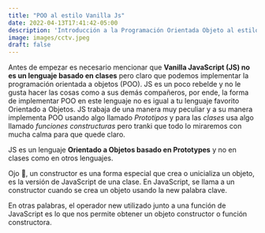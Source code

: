 ```yaml
---
title: "POO al estilo Vanilla Js"
date: 2022-04-13T17:41:42-05:00
description: 'Introducción a la Programación Orientada Objeto al estilo de Vanilla Javascript'
image: images/cctv.jpeg
draft: false
---
```


Antes de empezar es necesario mencionar que **Vanilla JavaScript (JS) no es un lenguaje basado 
en clases** pero claro que podemos implementar la programación orientada a objetos (POO). JS es un poco rebelde y no le gusta hacer las cosas como a sus demás compañeros, por ende, la forma de implementar POO en este lenguaje no es igual  a tu lenguaje favorito Orientado a Objetos. JS trabaja de una manera muy peculiar y a su manera implementa POO usando algo llamado *Prototipos* y para las *clases* usa algo llamado *funciones constructuras* pero tranki que todo lo miraremos con mucha calma para que quede claro.

JS es un lenguaje **Orientado a Objetos basado en Prototypes** y no en 
clases como en otros lenguajes. 


Ojo 👀, un constructor es una forma especial que crea o unicializa un objeto, es 
la versión de JavaScript de una clase. En JavaScript, se llama a un constructor 
cuando se crea un objeto usando la new palabra clave.

En otras palabras, el operador new utilizado junto a una función de JavaScript es 
lo que nos permite obtener un objeto constructor o función 
constructora.
